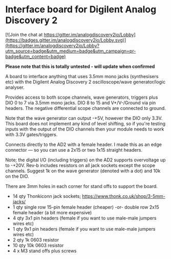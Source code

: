 # Interface board for Digilent Analog Discovery 2

[![Join the chat at https://gitter.im/analogdiscovery2io/Lobby](https://badges.gitter.im/analogdiscovery2io/Lobby.svg)](https://gitter.im/analogdiscovery2io/Lobby?utm_source=badge&utm_medium=badge&utm_campaign=pr-badge&utm_content=badge)

**Please note that this is totally untested - will update when confirmed**

A board to interface anything that uses 3.5mm mono jacks (synthesisers etc) with the Digilent Analog Discovery 2 oscilloscope/wave generator/logic analyser.

Provides access to both scope channels, wave generators, triggers plus DIO 0 to 7 via 3.5mm mono jacks. DIO 8 to 15 and V+/V-/Ground via pin headers. The negative differential scope channels are connected to ground.

Note that the wave generator can output -+5V, however the DIO only 3.3V. This board does not implement any kind of level shifting, so if you're testing inputs with the output of the DIO channels then your module needs to work with 3.3V gates/triggers.

Connects directly to the AD2 with a female header. I made this as an edge connector — so you can use a 2x15 or two 1x15 straight headers.

Note; the digital I/O (including triggers) on the AD2 supports overvoltage up to -+20V. Rev-b includes resistors on all jack sockets except the scope channels. Suggest 1k on the wave generator (denoted with a dot) and 10k on the DIO.

There are 3mm holes in each corner for stand offs to support the board.

* 14 qty Thonkiconn jack sockets; https://www.thonk.co.uk/shop/3-5mm-jacks/
* 1 qty single row 15-pin female header (cheaper) -or- double row 2x15 female header (a bit more expensive)
* 4 qty 3x1 pin headers (female if you want to use male-male jumpers wires etc)
* 1 qty 9x1 pin headers (female if you want to use male-male jumpers wires etc)
* 2 qty 1k 0603 resistor
* 10 qty 10k 0603 resistor
* 4 x M3 stand offs plus screws
